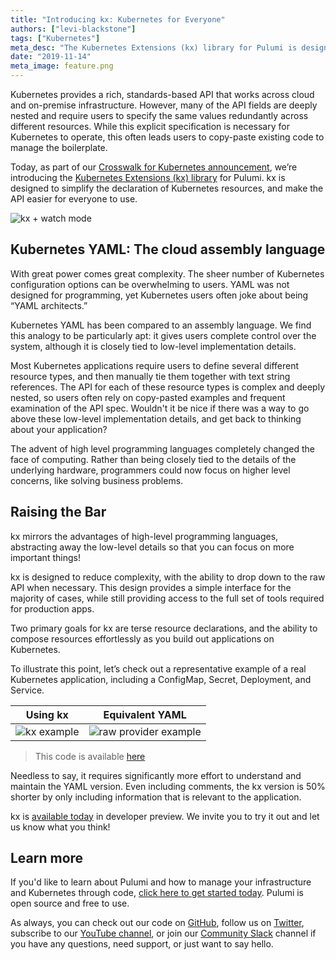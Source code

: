 ```yaml
---
title: "Introducing kx: Kubernetes for Everyone"
authors: ["levi-blackstone"]
tags: ["Kubernetes"]
meta_desc: "The Kubernetes Extensions (kx) library for Pulumi is designed to simplify the declaration of Kubernetes resources, and make the API easier to use."
date: "2019-11-14"
meta_image: feature.png
---
```


Kubernetes provides a rich, standards-based API that works across cloud and on-premise
infrastructure. However, many of the API fields are deeply nested and require users
to specify the same values redundantly across different resources. While this
explicit specification is necessary for Kubernetes to operate, this often leads users to
copy-paste existing code to manage the boilerplate.

Today, as part of our [Crosswalk for Kubernetes announcement][crosswalk-announce-blog],
we’re introducing the [Kubernetes Extensions (kx) library][kx-repo] for Pulumi. kx is
designed to simplify the declaration of Kubernetes resources, and make the API easier for
everyone to use.

![kx + watch mode](kx.gif)

## Kubernetes YAML: The cloud assembly language

With great power comes great complexity. The sheer number of Kubernetes configuration
options can be overwhelming to users. YAML was not designed for programming, yet
Kubernetes users often joke about being “YAML architects.”

Kubernetes YAML has been compared to an assembly language. We find this analogy to
be particularly apt: it gives users complete control over the system, although it is
closely tied to low-level implementation details.

Most Kubernetes applications require users to define several different resource
types, and then manually tie them together with text string references. The API
for each of these resource types is complex and deeply nested, so users often
rely on copy-pasted examples and frequent examination of the API spec. Wouldn't
it be nice if there was a way to go above these low-level implementation details,
and get back to thinking about your application?

The advent of high level programming languages completely changed the face of
computing. Rather than being closely tied to the details of the underlying
hardware, programmers could now focus on higher level concerns, like solving
business problems.

## Raising the Bar

kx mirrors the advantages of high-level programming languages, abstracting away
the low-level details so that you can focus on more important things!

kx is designed to reduce complexity, with the ability to drop down to the raw API
when necessary. This design provides a simple interface for the majority of cases,
while still providing access to the full set of tools required for production apps.

Two primary goals for kx are terse resource declarations, and the ability to compose
resources effortlessly as you build out applications on Kubernetes.

To illustrate this point, let’s check out a representative example of a real Kubernetes
application, including a ConfigMap, Secret, Deployment, and Service.

| Using kx              | Equivalent YAML                   |
| :-------------------: | :-------------------------------: |
| ![kx example](kx.png) | ![raw provider example](yaml.png) |

> This code is available [here](https://gist.github.com/lblackstone/ae56b7a5c58986b51a2e7f3e595b6a56)

Needless to say, it requires significantly more effort to understand and maintain the
YAML version. Even including comments, the kx version is 50% shorter by only including
information that is relevant to the application.

kx is [available today][kx-repo] in developer preview. We invite you to try it out and
let us know what you think!

## Learn more

If you'd like to learn about Pulumi and how to manage your
infrastructure and Kubernetes through code,
[click here to get started today](/docs/quickstart/). Pulumi is open
source and free to use.

As always, you can check out our code on
[GitHub](https://github.com/pulumi), follow us on
[Twitter](https://twitter.com/pulumicorp), subscribe to our
[YouTube channel](https://www.youtube.com/channel/UC2Dhyn4Ev52YSbcpfnfP0Mw), or
join our [Community Slack](https://slack.pulumi.com/) channel if you have
any questions, need support, or just want to say hello.

<!-- markdownlint-disable url -->
[crosswalk-announce-blog]: /blog/crosswalk-kubernetes/
[kx-repo]: https://github.com/pulumi/pulumi-kubernetesx
<!-- markdownlint-enable url -->
